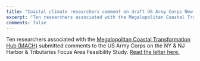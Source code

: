 ```yaml
---
title: "Coastal climate researchers comment on draft US Army Corps New York/New Jersey Harbor and Tributaries Study"
excerpt: "Ten researchers associated with the Megalopolitan Coastal Transformation Hub submitted comments to the US Army Corps on the NY & NJ Harbor & Tributaries Focus Area Feasibility Study."
comments: false
---
```

Ten researchers associated with the [Megalopolitan Coastal Transformation Hub (MACH)](https://www.coastalhub.org/) submitted comments to the US Army Corps on the NY & NJ Harbor & Tributaries Focus Area Feasibility Study. [Read the letter here.](/assets/pdf/230301-USACE-HATS-letter.pdf)